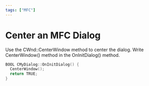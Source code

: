 ```yaml
---
tags: ["MFC"]
---
```

<!--markdownlint-disable MD013 MD029 MD036 MD024 MD033 MD040 MD042 MD001 MD051 MD025 MD052-->
# Center an MFC Dialog

 Use the CWnd::CenterWindow method to center the dialog. Write CenterWindow() method in the OnInitDialog() method.

```cpp
BOOL CMyDialog::OnInitDialog() { 
  CenterWindow();
  return TRUE;
} 
```
